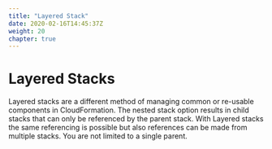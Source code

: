 ```yaml
---
title: "Layered Stack"
date: 2020-02-16T14:45:37Z
weight: 20
chapter: true
---
```


# Layered Stacks

Layered stacks are a different method of managing common or re-usable components in CloudFormation. The nested stack option results in child stacks that can only be referenced by the parent stack. With Layered stacks the same referencing is possible but also references can be made from multiple stacks. You are not limited to a single parent.
